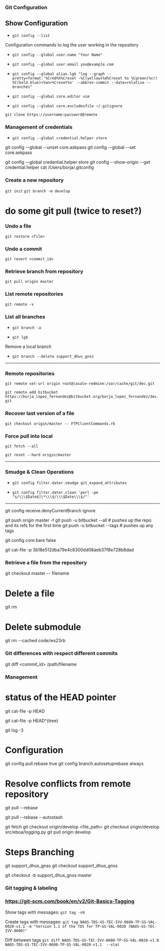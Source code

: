 [//]: # (===================================================)
[//]: # ($Author: bolf$)
[//]: # ($Date$)
[//]: # ($Committer: bolf$)
[//]: # ($Hash: ec8e3ee$)
[//]: # (===================================================)

### Git Configuration


## Show Configuration

- `git config --list`


Configuration commands to log the user working in the repository

- `git config --global user.name "Your Name"`

- `git config --global user.email you@example.com`

- `git config --global alias.lgb "log --graph --pretty=format:'%Cred%h%Creset -%C(yellow)%d%Creset %s
%Cgreen(%cr) %C(bold blue)<%an>%Creset%n' --abbrev-commit --date=relative --branches"`

- `git config --global core.editor vim`

- `git config --global core.excludesfile ~/.gitignore`

`git clone https://username:password@remote`


### Management of credentials

- `git config --global credential.helper store`

git config --global --unset core.askpass
git config --global --set core.askpass

git config --global credential.helper store
git config --show-origin --get credential.helper
cat /Users/borja/.gitconfig


### Create a new repository

`git init`
`git branch -m develop`

# do some git pull (twice to reset?)


### Undo a file
`git restore <file>`

### Undo a commit

`git revert <commit_id>`


### Retrieve <master> branch from repository

`git pull origin master`

### List remote repositories

`git remote -v`

### List all branches

- `git branch -a`

- `git lgb`

Remove a local branch
- `git branch --delete support_dhus_gnss`

---

### Remote repositories

`git remote set-url origin root@casale-redmine:/var/cache/git/dec.git`

`git remote add bitbucket https://borja_lopez_fernandez@bitbucket.org/borja_lopez_fernandez/dec.git`

### Recover last version of a file

`git checkout origin/master -- FTPClientCommands.rb`

### Force pull into local

`git fetch --all`

`git reset --hard origin/master`

---

### Smudge & Clean Operations

-	`git config filter.dater.smudge git_expand_attributes`

-	`git config filter.dater.clean 'perl -pe "s/\\\$Date$]\*\\\$/\\\$Date\\\$/"'`

---

git config receive.denyCurrentBranch ignore

git push origin master -f git push -u bitbucket --all # pushes up the repo and its refs for the first time git push -u bitbucket --tags # pushes up any tags

git config core.bare false

git cat-file -p 3b18e512dba79e4c8300dd08aeb37f8e728b8dad


### Retrieve a file from the repository

git checkout master -- filename


Delete a file
=============

git rm <file>

Delete submodule <cache>
========================

git rm --cached code/ws23rb


### Git differences with respect different commits

git diff <commit_id> /path/filename



### Management

status of the HEAD pointer
==========================

git cat-file -p HEAD

git cat-file -p HEAD^{tree}

git log -3



Configuration
=============
git config pull.rebase true
git config branch.autosetuprebase always

Resolve conflicts from remote repository
========================================
git pull --rebase

git pull --rebase --autostash

git fetch
git checkout origin/develop <file_path>
git checkout origin/develop src/eboa/logging.py
git pull origin develop

Steps Branching
===============
git support_dhus_gnss
git checkout support_dhus_gnss

git checkout -b support_dhus_gnss master


### Git tagging & labeling
### https://git-scm.com/book/en/v2/Git-Basics-Tagging

Show tags with messages:
`git tag -n9`

Create tags with messages:
`git tag NAOS-TDS-GS-TEC-IVV-0600-TP-GS-VAL-0020-v1.1 -m "Version 1.1 of the TDS for TP-GS-VAL-0020 (NAOS-GS-TEC-IVV-0600)"`

Diff between tags
`git diff NAOS-TDS-GS-TEC-IVV-0600-TP-GS-VAL-0020-v1.0 NAOS-TDS-GS-TEC-IVV-0600-TP-GS-VAL-0020-v1.1  --stat`



